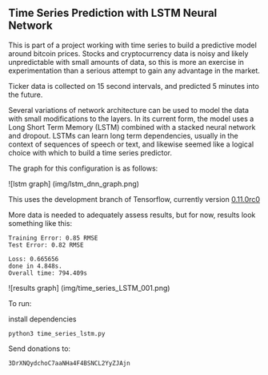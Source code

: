 ## Time Series Prediction with LSTM Neural Network

This is part of a project working with time series to build a predictive model around bitcoin prices. Stocks and cryptocurrency data is noisy and likely unpredictable with small amounts of data, so this is more an exercise in experimentation than a serious attempt to gain any advantage in the market.
  
Ticker data is collected on 15 second intervals, and predicted 5 minutes into the future. 

Several variations of network architecture can be used to model the data with small modifications to the layers. In its current form, the model uses a Long Short Term Memory (LSTM) combined with a stacked neural network and dropout. LSTMs can learn long term dependencies, usually in the context of sequences of speech or text, and likewise seemed like a logical choice with which to build a time series predictor.   

The graph for this configuration is as follows:

![lstm graph] (img/lstm_dnn_graph.png)

This uses the development branch of Tensorflow, currently version [0.11.0rc0](https://www.tensorflow.org/)

More data is needed to adequately assess results, but for now, results look something like this:

```
Training Error: 0.85 RMSE
Test Error: 0.82 RMSE

Loss: 0.665656
done in 4.848s.
Overall time: 794.409s
```

![results graph] (img/time_series_LSTM_001.png)

To run:

install dependencies

```
python3 time_series_lstm.py
```

Send donations to:
```
3DrXNQydchoC7aaNHa4F4BSNCL2YyZJAjn
``` 